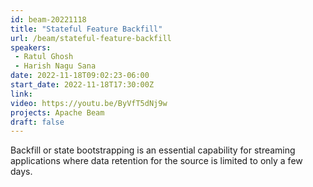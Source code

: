 ```yaml
---
id: beam-20221118
title: "Stateful Feature Backfill"
url: /beam/stateful-feature-backfill
speakers:
 - Ratul Ghosh
 - Harish Nagu Sana
date: 2022-11-18T09:02:23-06:00
start_date: 2022-11-18T17:30:00Z
link:  
video: https://youtu.be/ByVfT5dNj9w
projects: Apache Beam
draft: false
---
```


Backfill or state bootstrapping is an essential capability for streaming applications where data retention for the source is limited to only a few days.